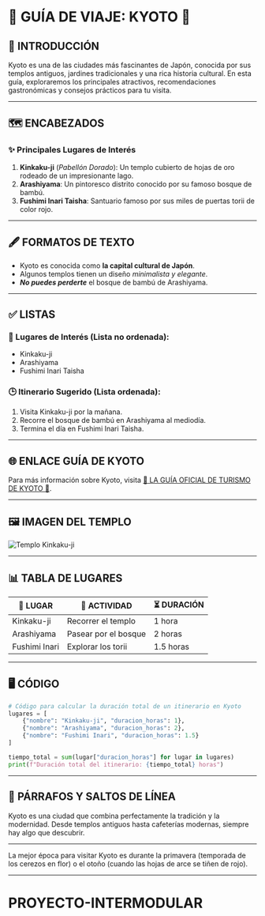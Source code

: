 
# 🌸 GUÍA DE VIAJE: KYOTO 🌸

## 🏯 INTRODUCCIÓN

Kyoto es una de las ciudades más fascinantes de Japón, conocida por sus templos antiguos, jardines tradicionales y una rica historia cultural. En esta guía, exploraremos los principales atractivos, recomendaciones gastronómicas y consejos prácticos para tu visita.

---

## 🗺️ ENCABEZADOS

### ✨ Principales Lugares de Interés

1. **Kinkaku-ji** (*Pabellón Dorado*): Un templo cubierto de hojas de oro rodeado de un impresionante lago.
2. **Arashiyama**: Un pintoresco distrito conocido por su famoso bosque de bambú.
3. **Fushimi Inari Taisha**: Santuario famoso por sus miles de puertas torii de color rojo.

---

## 🖋️ FORMATOS DE TEXTO

-  Kyoto es conocida como **la capital cultural de Japón**.
-  Algunos templos tienen un diseño *minimalista y elegante*.
-  ***No puedes perderte*** el bosque de bambú de Arashiyama.

---

## ✅ LISTAS

### 📍 Lugares de Interés (Lista no ordenada):
- Kinkaku-ji
- Arashiyama
- Fushimi Inari Taisha

### 🕒 Itinerario Sugerido (Lista ordenada):
1. Visita Kinkaku-ji por la mañana.
2. Recorre el bosque de bambú en Arashiyama al mediodía.
3. Termina el día en Fushimi Inari Taisha.

---

<!-- Esto es un comentario en Markdown: Puedes usar comentarios para agregar notas privadas o recordatorios. -->

## 🌐 ENLACE GUÍA DE KYOTO

Para más información sobre Kyoto, visita [🌸 LA GUÍA OFICIAL DE TURISMO DE KYOTO 🌸](https://kyoto.travel/).

---

## 🖼️ IMAGEN DEL TEMPLO

![Templo Kinkaku-ji](kinkakuji-800x343.jpg)

---

## 📊 TABLA DE LUGARES

| 🏯 LUGAR        | 🎯 ACTIVIDAD            | ⏳ DURACIÓN  |
|-----------------|-------------------------|--------------|
| Kinkaku-ji      | Recorrer el templo      | 1 hora       |
| Arashiyama      | Pasear por el bosque    | 2 horas      |
| Fushimi Inari   | Explorar los torii      | 1.5 horas    |

---

## 🖥️ CÓDIGO

```python
# Código para calcular la duración total de un itinerario en Kyoto
lugares = [
    {"nombre": "Kinkaku-ji", "duracion_horas": 1},
    {"nombre": "Arashiyama", "duracion_horas": 2},
    {"nombre": "Fushimi Inari", "duracion_horas": 1.5}
]

tiempo_total = sum(lugar["duracion_horas"] for lugar in lugares)
print(f"Duración total del itinerario: {tiempo_total} horas")
```

---

## 📝 PÁRRAFOS Y SALTOS DE LÍNEA

Kyoto es una ciudad que combina perfectamente la tradición y la modernidad. Desde templos antiguos hasta cafeterías modernas, siempre hay algo que descubrir.

---

La mejor época para visitar Kyoto es durante la primavera (temporada de los cerezos en flor) o el otoño (cuando las hojas de arce se tiñen de rojo).

---

<!-- 🌟 Este comentario es para recordarte que puedes personalizar esta guía según tus intereses. 🌟 -->
# PROYECTO-INTERMODULAR
